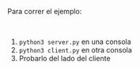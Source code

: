 Para correr el ejemplo:

</br>

1. `python3 server.py` en una consola
2. `python3 client.py` en otra consola
3. Probarlo del lado del cliente		
